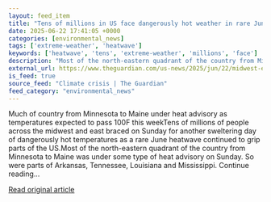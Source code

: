 ```yaml
---
layout: feed_item
title: "Tens of millions in US face dangerously hot weather in rare June heatwave"
date: 2025-06-22 17:41:05 +0000
categories: [environmental_news]
tags: ['extreme-weather', 'heatwave']
keywords: ['heatwave', 'tens', 'extreme-weather', 'millions', 'face']
description: "Most of the north-eastern quadrant of the country from Minnesota to Maine was under some type of heat advisory on Sunday"
external_url: https://www.theguardian.com/us-news/2025/jun/22/midwest-east-coast-heatwave-temperatures
is_feed: true
source_feed: "Climate crisis | The Guardian"
feed_category: "environmental_news"
---
```


Much of country from Minnesota to Maine under heat advisory as temperatures expected to pass 100F this weekTens of millions of people across the midwest and east braced on Sunday for another sweltering day of dangerously hot temperatures as a rare June heatwave continued to grip parts of the US.Most of the north-eastern quadrant of the country from Minnesota to Maine was under some type of heat advisory on Sunday. So were parts of Arkansas, Tennessee, Louisiana and Mississippi. Continue reading...

[Read original article](https://www.theguardian.com/us-news/2025/jun/22/midwest-east-coast-heatwave-temperatures)
